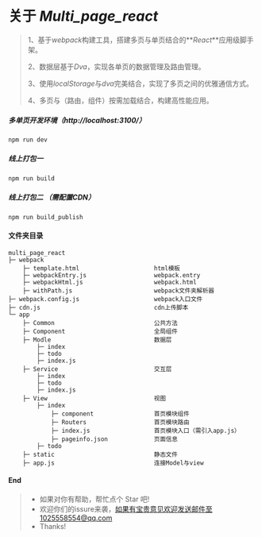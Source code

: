 # 关于 _Multi_page_react_

> 1、基于*webpack*构建工具，搭建多页与单页结合的**_React_**应用级脚手架。
>
> 2、数据层基于*Dva*，实现各单页的数据管理及路由管理。
>
> 3、使用*localStorage*与*dva*完美结合，实现了多页之间的优雅通信方式。
>
> 4、多页与（路由，组件）按需加载结合，构建高性能应用。

##### 多单页开发环境（http://localhost:3100/）

```sh
npm run dev
```

##### 线上打包一

```sh
npm run build
```

##### 线上打包二  （需配置CDN）

```SH
npm run build_publish
```

#### 文件夹目录

```
multi_page_react
├─ webpack
	├─ template.html                     html模板
    ├─ webpackEntry.js                   webpack.entry
    ├─ webpackHtml.js                    webpack.html
    ├─ withPath.js                       webpack文件夹解析器
├─ webpack.config.js                     webpack入口文件
├─ cdn.js                                cdn上传脚本
└─ app
    ├─ Common                            公共方法
    ├─ Component                         全局组件
    ├─ Modle                             数据层
    	├─ index				
    	├─ todo
    	├─ index.js				
    ├─ Service                           交互层
    	├─ index
    	├─ todo
    	├─ index.js
    ├─ View                              视图
    	├─ index
    		├─ component                 首页模块组件
        	├─ Routers                   首页模块路由
        	├─ index.js                  首页模块入口（需引入app.js）
        	├─ pageinfo.json             页面信息
    	├─ todo
    ├─ static                            静态文件
    ├─ app.js                            连接Model与view
```

#### End

> - 如果对你有帮助，帮忙点个 Star 吧!
> - 欢迎你们的issure来袭，如果有宝贵意见欢迎发送邮件至1025558554@qq.com
> - Thanks!